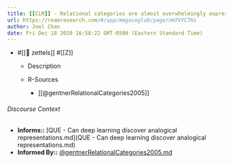 ```yaml
---
title: [[CLM]] - Relational categories are almost overwhelmingly expressed as verbs
url: https://roamresearch.com/#/app/megacoglab/page/nH7VYCTHi
author: Joel Chan
date: Fri Dec 18 2020 16:58:22 GMT-0500 (Eastern Standard Time)
---
```


- #[[🌲 zettels]] #[[Z]]

    - Description

    - R-Sources

        - [[@gentnerRelationalCategories2005]]

###### Discourse Context

- **Informs::** [QUE - Can deep learning discover analogical representations.md](QUE - Can deep learning discover analogical representations.md)
- **Informed By::** [@gentnerRelationalCategories2005.md](@gentnerRelationalCategories2005.md)
